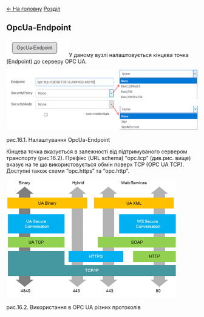[<- На головну](../)  [Розділ](README.md)

## OpcUa-Endpoint

![img](media/opcua_endpoint.png)У даному вузлі налаштовується кінцева точка (Endpoint) до серверу OPC UA. 

![img](media/16_1.png)

рис.16.1. Налаштування OpcUa-Endpoint

Кінцева точка вказується в залежності від підтримуваного сервером транспорту (рис.16.2). Префікс (URL schema) “opc.tcp” (див.рис. вище) вказує на те що використовується обмін поверх TCP (OPC UA TCP). Доступні також схеми “opc.https” та “opc.http”.

![img](media/16_2.png)

рис.16.2. Використання в OPC UA різних протоколів